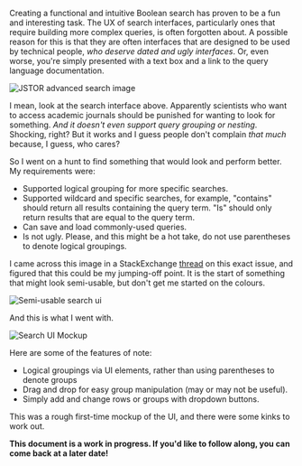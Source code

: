 Creating a functional and intuitive Boolean search has proven to be a fun and interesting task. The UX of search interfaces, particularly ones that require building more complex queries, is often forgotten about. A possible reason for this is that they are often interfaces that are designed to be used by technical people, *who deserve dated and ugly interfaces*. Or, even worse, you're simply presented with a text box and a link to the query language documentation.

![JSTOR advanced search image](https://imagedelivery.net/P9L8ltIQd-qvSr7N3Sj8uw/3fbcd7c9-5e61-4570-631b-284783809100/public)

I mean, look at the search interface above. Apparently scientists who want to access academic journals should be punished for wanting to look for something. *And it doesn't even support query grouping or nesting*. Shocking, right? But it works and I guess people don't complain *that much* because, I guess, who cares?

So I went on a hunt to find something that would look and perform better. My requirements were:

- Supported logical grouping for more specific searches.
- Supported wildcard and specific searches, for example, "contains" should return all results containing the query term. "Is" should only return results that are equal to the query term.
- Can save and load commonly-used queries.
- Is not ugly. Please, and this might be a hot take, do not use parentheses to denote logical groupings.

I came across this image in a StackExchange [thread](https://ux.stackexchange.com/questions/1737/intuitive-interface-for-composing-boolean-logic) on this exact issue, and figured that this could be my jumping-off point. It is the start of something that might look semi-usable, but don't get me started on the colours.

![Semi-usable search ui](https://imagedelivery.net/P9L8ltIQd-qvSr7N3Sj8uw/12353eba-3b66-476d-f665-ce6c7c025a00/public)

And this is what I went with.

![Search UI Mockup](https://imagedelivery.net/P9L8ltIQd-qvSr7N3Sj8uw/63900d6f-5c20-4b33-5a85-9db00cb4a300/public)

Here are some of the features of note:

- Logical groupings via UI elements, rather than using parentheses to denote groups
- Drag and drop for easy group manipulation (may or may not be useful).
- Simply add and change rows or groups with dropdown buttons.

This was a rough first-time mockup of the UI, and there were some kinks to work out.


**This document is a work in progress. If you'd like to follow along, you can come back at a later date!**

